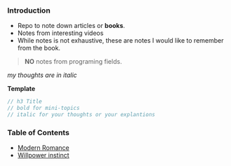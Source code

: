 

### Introduction ###

+ Repo to note down articles or **books**.
+ Notes from interesting videos
+ While notes is not exhaustive, these are notes I would like to remember from the book.


> **NO** notes from programing fields.

_my thoughts are in italic_

**Template**  
``` js
// h3 Title
// bold for mini-topics
// italic for your thoughts or your explantions
```

### Table of Contents ###
+ [Modern Romance](./ModernRomance.md)  
+ [Willpower instinct](./WillpowerInstinct.md)